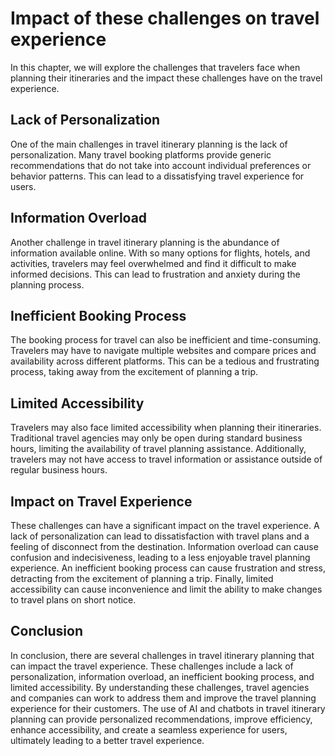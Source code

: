 Impact of these challenges on travel experience
===================================================================================================

In this chapter, we will explore the challenges that travelers face when planning their itineraries and the impact these challenges have on the travel experience.

Lack of Personalization
-----------------------

One of the main challenges in travel itinerary planning is the lack of personalization. Many travel booking platforms provide generic recommendations that do not take into account individual preferences or behavior patterns. This can lead to a dissatisfying travel experience for users.

Information Overload
--------------------

Another challenge in travel itinerary planning is the abundance of information available online. With so many options for flights, hotels, and activities, travelers may feel overwhelmed and find it difficult to make informed decisions. This can lead to frustration and anxiety during the planning process.

Inefficient Booking Process
---------------------------

The booking process for travel can also be inefficient and time-consuming. Travelers may have to navigate multiple websites and compare prices and availability across different platforms. This can be a tedious and frustrating process, taking away from the excitement of planning a trip.

Limited Accessibility
---------------------

Travelers may also face limited accessibility when planning their itineraries. Traditional travel agencies may only be open during standard business hours, limiting the availability of travel planning assistance. Additionally, travelers may not have access to travel information or assistance outside of regular business hours.

Impact on Travel Experience
---------------------------

These challenges can have a significant impact on the travel experience. A lack of personalization can lead to dissatisfaction with travel plans and a feeling of disconnect from the destination. Information overload can cause confusion and indecisiveness, leading to a less enjoyable travel planning experience. An inefficient booking process can cause frustration and stress, detracting from the excitement of planning a trip. Finally, limited accessibility can cause inconvenience and limit the ability to make changes to travel plans on short notice.

Conclusion
----------

In conclusion, there are several challenges in travel itinerary planning that can impact the travel experience. These challenges include a lack of personalization, information overload, an inefficient booking process, and limited accessibility. By understanding these challenges, travel agencies and companies can work to address them and improve the travel planning experience for their customers. The use of AI and chatbots in travel itinerary planning can provide personalized recommendations, improve efficiency, enhance accessibility, and create a seamless experience for users, ultimately leading to a better travel experience.

